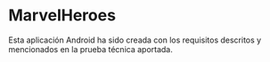 # MarvelHeroes

Esta aplicación Android ha sido creada con los requisitos descritos y mencionados en la prueba técnica aportada.
